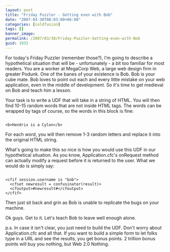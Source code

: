 ```yaml
---
layout: post
title: "Friday Puzzler - Getting even with Bob"
date: "2007-03-30T08:03:00+06:00"
categories: [coldfusion]
tags: []
banner_image: 
permalink: /2007/03/30/Friday-Puzzler-Getting-even-with-Bob
guid: 1932
---
```


For today's Friday Puzzler (remember those?), I'm going to describe a hypothetical situation that will be - unfortunately - a bit too familiar for most readers. You are a worker at MegaCorp Web, a large web design firm in greater Podunk. One of the banes of your existence is Bob. Bob is your cube mate. Bob loves to point out each and every little mistake on your web application, even in the middle of development. So it's time to get medieval on Bob and teach him a lesson.
<!--more-->
Your task is to write a UDF that will take in a string of HTML. You will then find 10-15 random words that are not inside HTML tags. The words can be wrapped by tags of course, so the words in this block is fine:

<code>
&lt;b&gt;Hendrix is a Cylon&lt;/b&gt;
</code>

For each word, you will then remove 1-3 random letters and replace it into the original HTML string.

What's going to make this so nice is how you would use this UDF in our hypothetical situation. As you know, Application.cfc's onRequest method can actually modify a request before it is returned to the user. What we would do is simply say:

<code>
&lt;cfif session.username is "bob"&gt;
  &lt;cfset newresult = confusinator(result)&gt;
  &lt;cfoutput&gt;#newresult#&lt;/cfoutput&gt;
&lt;/cfif&gt;
</code>

Then just sit back and grin as Bob is unable to replicate the bugs on your machine. 

Ok guys. Get to it. Let's teach Bob to leave well enough alone. 

p.s. In case it isn't clear, you just need to build the UDF. Don't worry about Application.cfc and all that. If you want to build a simple form to let folks type in a URL and see the results, you get bonus points. 2 trillion bonus points will buy you nothing, but Web 2.0 Nothing.